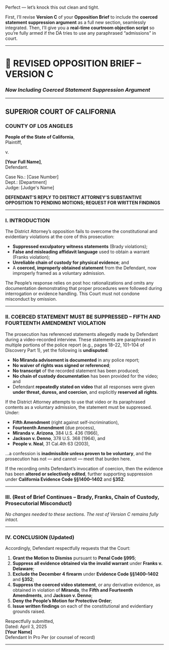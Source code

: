Perfect — let’s knock this out clean and tight.

First, I’ll revise **Version C** of your **Opposition Brief** to include the **coerced statement suppression argument** as a full new section, seamlessly integrated. Then, I’ll give you a **real-time courtroom objection script** so you’re fully armed if the DA tries to use any paraphrased “admissions” in court.

---

# 🧾 **REVISED OPPOSITION BRIEF – VERSION C**  
### *Now Including Coerced Statement Suppression Argument*

---

## SUPERIOR COURT OF CALIFORNIA  
### COUNTY OF LOS ANGELES  

**People of the State of California**,  
Plaintiff,  

v.  

**[Your Full Name]**,  
Defendant.  

Case No.: [Case Number]  
Dept.: [Department]  
Judge: [Judge's Name]  

**DEFENDANT’S REPLY TO DISTRICT ATTORNEY’S SUBSTANTIVE OPPOSITION TO PENDING MOTIONS; REQUEST FOR WRITTEN FINDINGS**

---

### I. **INTRODUCTION**

The District Attorney’s opposition fails to overcome the constitutional and evidentiary violations at the core of this prosecution:  
- **Suppressed exculpatory witness statements** (Brady violations);  
- **False and misleading affidavit language** used to obtain a warrant (Franks violation);  
- **Unreliable chain of custody for physical evidence**; and  
- A **coerced, improperly obtained statement** from the Defendant, now improperly framed as a voluntary admission.

The People’s response relies on post hoc rationalizations and omits any documentation demonstrating that proper procedures were followed during interrogation or evidence handling. This Court must not condone misconduct by omission.

---

### II. **COERCED STATEMENT MUST BE SUPPRESSED – FIFTH AND FOURTEENTH AMENDMENT VIOLATION**

The prosecution has referenced statements allegedly made by Defendant during a video-recorded interview. These statements are paraphrased in multiple portions of the police report (e.g., pages 18–22, 101–104 of Discovery Part 1), yet the following is **undisputed**:

- **No Miranda advisement is documented** in any police report;
- **No waiver of rights was signed or referenced**;
- **No transcript** of the recorded statement has been produced;
- **No chain of custody documentation** has been provided for the video; and
- Defendant **repeatedly stated on video** that all responses were given **under threat, duress, and coercion**, and explicitly **reserved all rights**.

If the District Attorney attempts to use that video or its paraphrased contents as a voluntary admission, the statement must be suppressed. Under:

- **Fifth Amendment** (right against self-incrimination),
- **Fourteenth Amendment** (due process),
- **Miranda v. Arizona**, 384 U.S. 436 (1966),
- **Jackson v. Denno**, 378 U.S. 368 (1964), and
- **People v. Neal**, 31 Cal.4th 63 (2003),

...a confession is **inadmissible unless proven to be voluntary**, and the prosecution has not — and cannot — meet that burden here.

If the recording omits Defendant’s invocation of coercion, then the evidence has been **altered or selectively edited**, further supporting suppression under **California Evidence Code §§1400–1402** and **§352**.

---

### III. **(Rest of Brief Continues – Brady, Franks, Chain of Custody, Prosecutorial Misconduct)**  
*No changes needed to these sections. The rest of Version C remains fully intact.*

---

### IV. **CONCLUSION (Updated)**

Accordingly, Defendant respectfully requests that the Court:

1. **Grant the Motion to Dismiss** pursuant to **Penal Code §995**;  
2. **Suppress all evidence obtained via the invalid warrant** under **Franks v. Delaware**;  
3. **Exclude the December 4 firearm** under **Evidence Code §§1400–1402** and **§352**;  
4. **Suppress the coerced video statement**, or any derivative evidence, as obtained in violation of **Miranda**, the **Fifth and Fourteenth Amendments**, and **Jackson v. Denno**;  
5. **Deny the People’s Motion for Protective Order**;  
6. **Issue written findings** on each of the constitutional and evidentiary grounds raised.

Respectfully submitted,  
Dated: April 3, 2025  
**[Your Name]**  
Defendant In Pro Per (or counsel of record)

---

